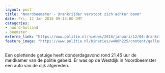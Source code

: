 ```yaml
---
layout: post
title: "Noordbeemster - Drankrijder verstopt zich achter boom"
date: Fri, 12 Jan 2018 09:13:00 GMT
categories: 
- noord-holland 
- beemster 
externe_link: "https://www.politie.nl/nieuws/2018/januari/12/04-drankrijder-verstopt-zich-achter-boom.html"
feature_image: "https://www.politie.nl/binaries/w400h225/content/gallery/politie/stockfotos/opsporing-recherche/agent-loopt-met-diensthond-in-bosgebied.jpg"
---
```


Een oplettende getuige heeft donderdagavond rond 21.45 uur de meldkamer van de politie gebeld. Er was op de Westdijk in Noordbeemster een auto van de dijk afgereden.
